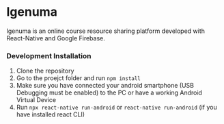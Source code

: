 # Igenuma
Igenuma is an online course resource sharing platform developed with React-Native and Google Firebase.

### Development Installation

1. Clone the repository
2. Go to the proejct folder and run `npm install`
3. Make sure you have connected your android smartphone (USB Debugging must be enabled) to the PC or have a working Android Virtual Device
4. Run `npx react-native run-android` or `react-native run-android` (if you have installed react CLI)

